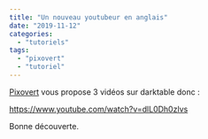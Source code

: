 ```yaml
---
title: "Un nouveau youtubeur en anglais"
date: "2019-11-12"
categories: 
  - "tutoriels"
tags: 
  - "pixovert"
  - "tutoriel"
---
```


[Pixovert](https://www.youtube.com/channel/UCLmNIvFpmQnBw3W50ly9vsw) vous propose 3 vidéos sur darktable donc :

https://www.youtube.com/watch?v=dlL0Dh0zlvs

Bonne découverte.
